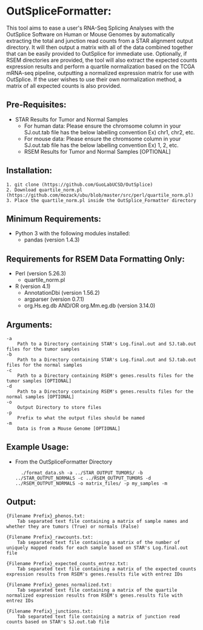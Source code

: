 # OutSpliceFormatter:
This tool aims to ease a user's RNA-Seq Splicing Analyses with the OutSplice Software on Human or Mouse Genomes by automatically extracting the total and junction read counts from a STAR alignment output directory. It will then output a matrix with all of the data combined together that can be easily provided to OutSplice for immediate use. Optionally, if RSEM directories are provided, the tool will also extract the expected counts expression results and perform a quartile normalization based on the TCGA mRNA-seq pipeline, outputting a normalized expression matrix for use with OutSplice. If the user wishes to use their own normalization method, a matrix of all expected counts is also provided.

## Pre-Requisites:
 * STAR Results for Tumor and Normal Samples
	* For human data: Please ensure the chromsome column in your SJ.out.tab file has the below labelling convention
				Ex) chr1, chr2, etc.
	* For mouse data: Please ensure the chromsome column in your SJ.out.tab file has the below labelling convention
				Ex) 1, 2, etc.
	* RSEM Results for Tumor and Normal Samples [OPTIONAL]
	

## Installation:
	1. git clone (https://github.com/GuoLabUCSD/OutSplice)
	2. Download quartile_norm.pl (https://github.com/mozack/ubu/blob/master/src/perl/quartile_norm.pl)
	3. Place the quartile_norm.pl inside the OutSplice_Formatter directory


## Minimum Requirements:
 * Python 3 with the following modules installed:
	* pandas (version 1.4.3)


## Requirements for RSEM Data Formatting Only:
 * Perl (version 5.26.3)
	* quartile_norm.pl
 * R (version 4.1)
	* AnnotationDbi (version 1.56.2)
	* argparser (version 0.7.1)
	* org.Hs.eg.db AND/OR org.Mm.eg.db (version 3.14.0)


## Arguments:

	-a      
		Path to a Directory containing STAR's Log.final.out and SJ.tab.out files for the tumor samples
	-b      
		Path to a Directory containing STAR's Log.final.out and SJ.tab.out files for the normal samples
	-c      
		Path to a Directory containing RSEM's genes.results files for the tumor samples [OPTIONAL]
	-d      
		Path to a Directory containing RSEM's genes.results files for the normal samples [OPTIONAL]
	-o      
		Output Directory to store files
	-p      
		Prefix to what the output files should be named
	-m      
		Data is from a Mouse Genome [OPTIONAL]

## Example Usage:
* From the OutSpliceFormatter Directory

		./format_data.sh -a ../STAR_OUTPUT_TUMORS/ -b ../STAR_OUTPUT_NORMALS -c ../RSEM_OUTPUT_TUMORS -d ../RSEM_OUTPUT_NORMALS -o matrix_files/ -p my_samples -m

## Output:
	{Filename Prefix}_phenos.txt:
		Tab separated text file containing a matrix of sample names and whether they are tumors (True) or normals (False)
	
	{Filename Prefix}_rawcounts.txt:
		Tab separated text file containing a matrix of the number of uniquely mapped reads for each sample based on STAR's Log.final.out file

	{Filename Prefix}_expected_counts_entrez.txt:
		Tab separated text file containing a matrix of the expected counts expression results from RSEM's genes.results file with entrez IDs

	{Filename Prefix}_genes_normalized.txt:
		Tab separated text file containing a matrix of the quartile normalized expression results from RSEM's genes.results file with entrez IDs

	{Filename Prefix}_junctions.txt:
		Tab separated text file containing a matrix of junction read counts based on STAR's SJ.out.tab file
